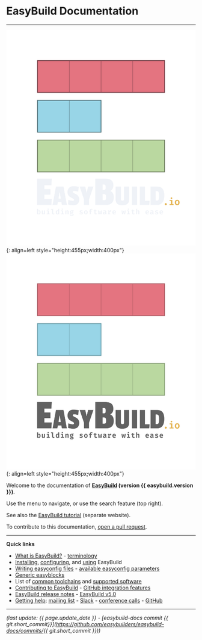 # EasyBuild Documentation

---


![EasyBuild logo](img/easybuild_logo_2022_vertical_dark_bg_transparent.png#only-dark){: align=left style="height:455px;width:400px"}
![EasyBuild logo](img/easybuild_logo_2022_vertical_light_bg_transparent.png#only-light){: align=left style="height:455px;width:400px"}

Welcome to the documentation of **[EasyBuild](https://easybuild.io) (version {{ easybuild.version }})**.

Use the menu to navigate, or use the search feature (top right).

See also the [EasyBuild tutorial](https://easybuilders.github.io/easybuild-tutorial) (separate website).

To contribute to this documentation, [open a pull request](https://github.com/easybuilders/easybuild-docs).

---

**Quick links**

- [What is EasyBuild?](what-is-easybuild.md) - [terminology](terminology.md)
- [Installing](installation.md), [configuring](configuration.md), and [using](using-easybuild.md) EasyBuild
- [Writing easyconfig files](writing-easyconfig-files.md) - [available easyconfig parameters](version-specific/easyconfig-parameters.md)
- [Generic easyblocks](version-specific/generic-easyblocks.md)
- List of [common toolchains](common-toolchains.md) and [supported software](version-specific/supported-software)
- [Contributing to EasyBuild](contributing.md) - [GitHub integration features](integration-with-github.md)
- [EasyBuild release notes](release-notes.md) - [EasyBuild v5.0](easybuild-v5/index.md)
- [Getting help](getting-help.md): [mailing list](https://lists.ugent.be/wws/info/easybuild) - [Slack](https://easybuild.io/join-slack) - [conference calls](https://github.com/easybuilders/easybuild/wiki/Conference-calls) - [GitHub](https://github.com/easybuilders)

---

*(last update: {{ page.update_date }} - [easybuild-docs commit {{ git.short_commit}}](https://github.com/easybuilders/easybuild-docs/commits/{{ git.short_commit }}))*
